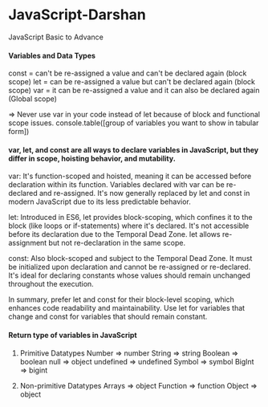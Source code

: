# JavaScript-Darshan
JavaScript Basic to Advance

#### Variables and Data Types
const = can't be re-assigned a value and can't be declared again  (block scope)
let = can be re-assigned a value but can't be declared again (block scope)
var = it can be re-assigned a value and it can also be declared again  (Global scope)

=> Never use var in your code instead of let because of block and functional scope issues.
 console.table([group of variables you want to show in tabular form])

 #### var, let, and const are all ways to declare variables in JavaScript, but they differ in scope, hoisting behavior, and mutability.

var: It's function-scoped and hoisted, meaning it can be accessed before declaration within its function. Variables declared with var can be re-declared and re-assigned. It's now generally replaced by let and const in modern JavaScript due to its less predictable behavior.

let: Introduced in ES6, let provides block-scoping, which confines it to the block (like loops or if-statements) where it's declared. It's not accessible before its declaration due to the Temporal Dead Zone. let allows re-assignment but not re-declaration in the same scope.

const: Also block-scoped and subject to the Temporal Dead Zone. It must be initialized upon declaration and cannot be re-assigned or re-declared. It's ideal for declaring constants whose values should remain unchanged throughout the execution.

In summary, prefer let and const for their block-level scoping, which enhances code readability and maintainability. 
Use let for variables that change and const for variables that should remain constant.


#### Return type of variables in JavaScript
1) Primitive Datatypes
       Number => number
       String  => string
       Boolean  => boolean
       null  => object
       undefined  =>  undefined
       Symbol  =>  symbol
       BigInt  =>  bigint

2) Non-primitive Datatypes
       Arrays  =>  object
       Function  =>  function
       Object  =>  object
